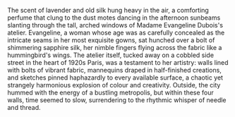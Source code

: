 The scent of lavender and old silk hung heavy in the air, a comforting perfume that clung to the dust motes dancing in the afternoon sunbeams slanting through the tall, arched windows of Madame Evangeline Dubois's atelier.  Evangeline, a woman whose age was as carefully concealed as the intricate seams in her most exquisite gowns, sat hunched over a bolt of shimmering sapphire silk, her nimble fingers flying across the fabric like a hummingbird's wings.  The atelier itself, tucked away on a cobbled side street in the heart of 1920s Paris, was a testament to her artistry: walls lined with bolts of vibrant fabric, mannequins draped in half-finished creations, and sketches pinned haphazardly to every available surface, a chaotic yet strangely harmonious explosion of colour and creativity.  Outside, the city hummed with the energy of a bustling metropolis, but within these four walls, time seemed to slow, surrendering to the rhythmic whisper of needle and thread.
